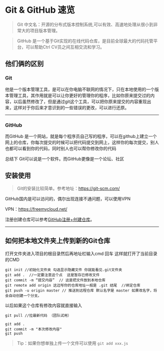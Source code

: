 # Git & GitHub 速览

> Git  中文名：开源的分布式版本控制系统,可以有效、高速地处理从很小到非常大的项目版本管理。

> GitHub 是一个基于Git实现的在线代码仓库，是目前全球最大的代码托管平台，可以帮助Ctrl CV员之间互相交流和学习。

## 他们俩的区别

  ### Git

  他是一个版本管理工具，是可以在你电脑不联网的情况下，只在本地使用的一个版本管理工具，其作用就是可以让你更好的管理你的程序，比如你原来提交过的内容，以后虽然修改了，但是通过git这个工具，可以把你原来提交的内容重现出来，这样对于你后来才意识到的一些错误的更改，可以进行还原。

 -----
  ### GitHub


  而GitHub 是一个网站，就是每个程序员自己写的程序，可以在github上建立一个网上的仓库，你每次提交的时候可以把代码提交到网上，这样你的每次提交，别人也都可以看到你的代码，同时别人也可以帮你修改你的代码


总结下 Git可以说是一个软件。而GitHub更像是一个论坛、社区

 ## 安装使用

 > Git的安装比较简单。参考地址：https://git-scm.com/

GitHub国内是可以访问的，偶尔出现连接不通问题，可以使用VPN 

VPN：https://freemycloud.net/ 

注册创建仓库可以参考[GitHub注册+创建仓库](https://blog.csdn.net/zhizhengguan/article/details/87606970)。

---------------------

## 如何把本地文件夹上传到新的Git仓库

打开文件夹进入项目的根目录然后再地址栏输入cmd 回车 这样就打开了当前目录的CMD 

```
git init //初始化文件夹 勾选显示隐藏文件 你就能看见.git文件夹
git add .  //一定要注意这个点  这是暂存已修改文件
git commit -m “提交内容”  // 这是把文件放到本地仓库
git remote add origin 这边写你的仓库地址一般是 .git 结尾  //绑定仓库
git push -u origin master // 推送到远程仓库 默认名字是 master 如果改名字，将会自动创建一个分支。

```

以后如果这个仓库有修改内容就直接输入

```
git pull //拉最新代码 （团队试用）

git add . 
git commit -m "本次修改内容"
git push

```
>Tip：如果你想单独上传一个文件可以使用 `git add xxx.js`

